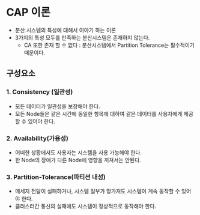 # CAP 이론
- 분산 시스템의 특성에 대해서 이야기 하는 이론
- 3가지의 특성 모두를 만족하는 분산시스템은 존재하지 않는다.
  - CA 또한 존재 할 수 없다 : 분산시스템에서 Partition Tolerance는 필수적이기 때문이다.
## 구성요소

### 1. Consistency (일관성)
- 모든 데이터가 일관성을 보장해야 한다.
- 모든 Node들은 같은 시간에 동일한 항목에 대하여 같은 데이터를 사용자에게 제공할 수 있어야 한다.

### 2. Availability(가용성)
- 어떠한 상황에서도 사용자는 시스템을 사용 가능해야 한다.
- 한 Node의 장애가 다른 Node에 영향을 끼쳐서는 안된다.

### 3. Partition-Tolerance(파티션 내성)
- 메세지 전달이 실패하거나, 시스템 일부가 망가져도 시스템이 계속 동작할 수 있어야 한다.
- 클러스터간 통신의 실패에도 시스템이 정상적으로 동작해야 한다.

